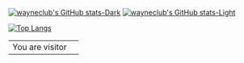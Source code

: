 [![wayneclub's GitHub stats-Dark](https://github-readme-stats.vercel.app/api?username=wayneclub&show_icons=true&theme=tokyonight#gh-dark-mode-only)](https://github.com/anuraghazra/github-readme-stats#gh-dark-mode-only)
[![wayneclub's GitHub stats-Light](https://github-readme-stats.vercel.app/api?username=wayneclub&show_icons=true&theme=default#gh-light-mode-only)](https://github.com/anuraghazra/github-readme-stats#gh-light-mode-only)

[![Top Langs](https://github-readme-stats.vercel.app/api/top-langs/?username=wayneclub&layout=compact)](https://github.com/anuraghazra/github-readme-stats)

<table>
  <tr>
    <td>You are visitor</td>
    <td><img src="https://profile-counter.glitch.me/wayneclub/count.svg" alt="" /></td>
  </tr>
</table>

